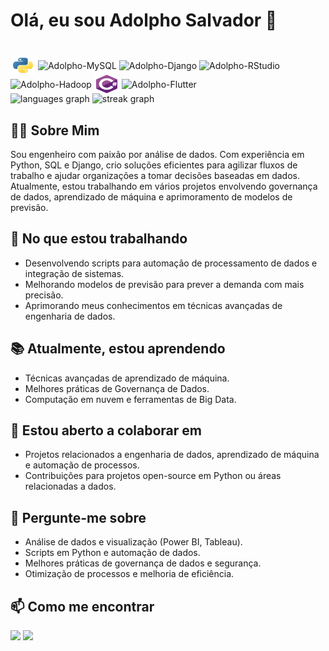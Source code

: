 # Olá, eu sou Adolpho Salvador 👋
###

<div style="display: inline_block"><br>
  <img align="center" alt="Adolpho-Python" height="30" width="40" src="https://raw.githubusercontent.com/devicons/devicon/master/icons/python/python-original.svg">
  <img align="center" alt="Adolpho-MySQL" height="30" width="40" src="https://cdn.jsdelivr.net/gh/devicons/devicon@latest/icons/mysql/mysql-original-wordmark.svg" />
  <img align="center" alt="Adolpho-Django" height="30" width="40" src="https://cdn.jsdelivr.net/gh/devicons/devicon@latest/icons/django/django-plain.svg">
  <img align="center" alt="Adolpho-RStudio" height="30" width="40" src="https://cdn.jsdelivr.net/gh/devicons/devicon@latest/icons/rstudio/rstudio-original.svg" />
  <img align="center" alt="Adolpho-Hadoop" height="30" width="40" src="https://cdn.jsdelivr.net/gh/devicons/devicon@latest/icons/hadoop/hadoop-original.svg" />
  <img align="center" alt="Adolpho-Csharp" height="30" width="40" src="https://raw.githubusercontent.com/devicons/devicon/master/icons/csharp/csharp-original.svg">
  <img align="center" alt="Adolpho-Flutter" height="30" width="40" src="https://cdn.jsdelivr.net/gh/devicons/devicon@latest/icons/flutter/flutter-original.svg" />

<div align="left">
  <img src="https://github-readme-stats.vercel.app/api/top-langs?username=AdolphoBorgesSalvador&locale=en&hide_title=false&layout=compact&card_width=320&langs_count=5&theme=dracula&hide_border=false&order=2" height="200" alt="languages graph"  />
  <img src="https://streak-stats.demolab.com?user=AdolphoBorgesSalvador&locale=en&mode=weekly&theme=dracula&hide_border=false&border_radius=10&order=3" height="150" alt="streak graph"  />
</div>

###

## 👨‍💻 Sobre Mim
Sou engenheiro com paixão por análise de dados. Com experiência em Python, SQL e Django, crio soluções eficientes para agilizar fluxos de trabalho e ajudar organizações a tomar decisões baseadas em dados. Atualmente, estou trabalhando em vários projetos envolvendo governança de dados, aprendizado de máquina e aprimoramento de modelos de previsão.

## 🚀 No que estou trabalhando
- Desenvolvendo scripts para automação de processamento de dados e integração de sistemas.
- Melhorando modelos de previsão para prever a demanda com mais precisão.
- Aprimorando meus conhecimentos em técnicas avançadas de engenharia de dados.

## 📚 Atualmente, estou aprendendo
- Técnicas avançadas de aprendizado de máquina.
- Melhores práticas de Governança de Dados.
- Computação em nuvem e ferramentas de Big Data.

## 🤝 Estou aberto a colaborar em
- Projetos relacionados a engenharia de dados, aprendizado de máquina e automação de processos.
- Contribuições para projetos open-source em Python ou áreas relacionadas a dados.

## 💬 Pergunte-me sobre
- Análise de dados e visualização (Power BI, Tableau).
- Scripts em Python e automação de dados.
- Melhores práticas de governança de dados e segurança.
- Otimização de processos e melhoria de eficiência.

## 📫 Como me encontrar
<div> 
  <a href = "mailto:adolpho.b@outlook.com"><img src="https://img.shields.io/badge/-Gmail-%23333?style=for-the-badge&logo=gmail&logoColor=white" target="_blank"></a>
  <a href="https://www.linkedin.com/in/adolpho-salvador/" target="_blank"><img src="https://img.shields.io/badge/-LinkedIn-%230077B5?style=for-the-badge&logo=linkedin&logoColor=white" target="_blank"></a> 

